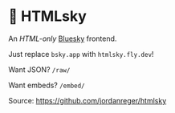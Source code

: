 # 🦋 HTMLsky

An *HTML-only* [Bluesky](https://bsky.social) frontend.

Just replace `bsky.app` with `htmlsky.fly.dev`!

Want JSON? `/raw/`

Want embeds? `/embed/`

Source: https://github.com/jordanreger/htmlsky
